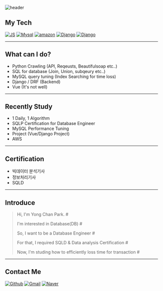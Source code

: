 ![header](https://capsule-render.vercel.app/api?type=Waving&color=auto&height=300&section=header&text=Welcome%20ParkYongChan's%20Portfolio%20&fontSize=40)
## My Tech
[![JS](https://img.shields.io/badge/JavaScript-F7DF1E?style=flat-square&logo=JavaScript&logoColor=black)](https://github.com/Diligent0924)
[![Mysql](https://img.shields.io/badge/Mysql-4479A1?style=flat-square&logo=Mysql&logoColor=black)](https://github.com/Diligent0924)
[![amazon](https://img.shields.io/badge/amazon-232F3E?style=flat-square&logo=Amazon&logoColor=black)](https://github.com/Diligent0924)
[![Django](https://img.shields.io/badge/Django-092E20?style=flat-square&logo=Django&logoColor=white)](https://github.com/Diligent0924)
[![Django](https://img.shields.io/badge/Vue-092E20?style=flat-square&logo=Vue.js&logoColor=white)](https://github.com/Diligent0924)

---
## What can I do?
- Python Crawling (API, Reqeusts, Beautifulsoap etc..)
- SQL for database (Join, Union, subqeury etc..)
- MySQL query tuning (Index Searching for time loss)
- Django / DRF (Backend)
- Vue (It's not well)

---
## Recently Study
 - 1 Daily, 1 Algorithm
 - SQLP Certification for Database Engineer
 - MySQL Performance Tuning
 - Project (Vue/Django Project)
 - AWS

---
## Certification
* 빅데이터 분석기사
* 정보처리기사
* SQLD

---
## Introduce
> Hi, I'm Yong Chan Park.  #
> 
> I'm interested in Database(DB)  #
> 
> So, I want to be a Database Engineer  #
> 
> For that, I required SQLD & Data analysis Certification  # 
> 
> Now, I'm studing how to efficiently loss time for transaction  #  
 
---
## Contact Me
[![Github](https://img.shields.io/badge/KakaoTalk-FFCD00?style=flat-square&logo=KakaoTalk&logoColor=white)](https://github.com/Diligent0924)
[![Gmail](https://img.shields.io/badge/Gmail-EA4335?style=flat-square&logo=Gmail&logoColor=white)](https://github.com/Diligent0924)
[![Naver](https://img.shields.io/badge/Naver-03C75A?style=flat-square&logo=Naver&logoColor=white)](https://github.com/Diligent0924t)
